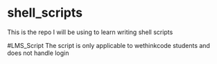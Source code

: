 # shell_scripts
This is the repo I will be using to learn writing shell scripts

#LMS_Script
The script is only applicable to wethinkcode students and does not handle login
